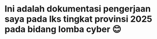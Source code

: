 # **Ini adalah dokumentasi pengerjaan saya pada lks tingkat provinsi 2025 pada bidang lomba cyber 😊**
